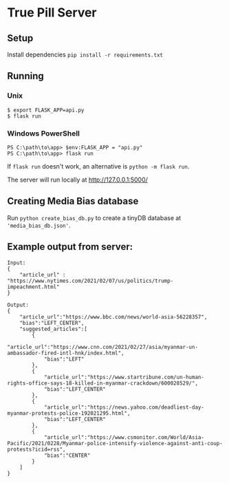 # True Pill Server

## Setup
Install dependencies
`pip install -r requirements.txt`

## Running
### Unix
```
$ export FLASK_APP=api.py
$ flask run
```

### Windows PowerShell
```
PS C:\path\to\app> $env:FLASK_APP = "api.py"
PS C:\path\to\app> flask run
```
If `flask run` doesn't work, an alternative is `python -m flask run`.

The server will run locally at http://127.0.0.1:5000/

## Creating Media Bias database
Run `python create_bias_db.py` to create a tinyDB database at `'media_bias_db.json'`.


## Example output from server:
```
Input: 
{
    "article_url" : "https://www.nytimes.com/2021/02/07/us/politics/trump-impeachment.html"
}
```

```
Output:
{
	"article_url":"https://www.bbc.com/news/world-asia-56228357",
	"bias":"LEFT_CENTER",
	"suggested_articles":[
		{
			"article_url":"https://www.cnn.com/2021/02/27/asia/myanmar-un-ambassador-fired-intl-hnk/index.html",
			"bias":"LEFT"
		},
		{
			"article_url":"https://www.startribune.com/un-human-rights-office-says-18-killed-in-myanmar-crackdown/600028529/",
			"bias":"LEFT_CENTER"
		},
		{
			"article_url":"https://news.yahoo.com/deadliest-day-myanmar-protests-police-192021295.html",
			"bias":"LEFT_CENTER"
		},
		{
			"article_url":"https://www.csmonitor.com/World/Asia-Pacific/2021/0228/Myanmar-police-intensify-violence-against-anti-coup-protests?icid=rss",
			"bias":"CENTER"
		}
	]
}
```